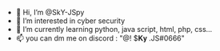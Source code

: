 - 👋 Hi, I’m @SkY-JSpy
- 👀 I’m interested in cyber security
- 🌱 I’m currently learning python, java script, html, php, css...
- 📫 you can dm me on discord : "@!     $𝐊𝐲 .JS#0666"

<!---
SkY-JSpy/SkY-JSpy is a ✨ special ✨ repository because its `README.md` (this file) appears on your GitHub profile.
You can click the Preview link to take a look at your changes.
--->

